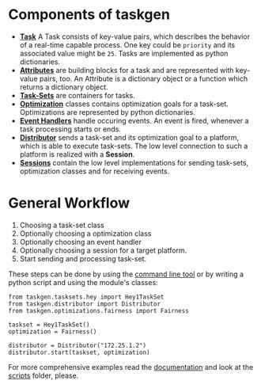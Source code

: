 Components of taskgen
=====================
  
* [**Task**](docs/tasks.md) A Task consists of key-value pairs, which describes
  the behavior of a real-time capable process. One key could be `priority` and
  its associated value might be `25`. Tasks are implemented as python
  dictionaries.
* [**Attributes**](docs/attributes.md) are building blocks for a task and are
  represented with key-value pairs, too.  An Attribute is a dictionary object or
  a function which returns a dictionary object.
* [**Task-Sets**](docs/taskset.md) are containers for tasks.
* [**Optimization**](docs/optimization.md) classes contains optimization goals
  for a task-set. Optimizations are represented by python dictionaries.
* [**Event Handlers**](docs/event.md) handle occuring events. An event is fired,
  whenever a task processing starts or ends.
* [**Distributor**](docs/distributor.md) sends a task-set and its optimization
  goal to a platform, which is able to execute task-sets. The low level
  connection to such a platform is realized with a **Session**.
* [**Sessions**](docs/session.md) contain the low level implementations for
  sending task-sets, optimization classes and for receiving events.
  

General Workflow
================

1. Choosing a task-set class
2. Optionally choosing a optimization class
3. Optionally choosing an event handler
4. Optionally choosing a session for a target platform.
5. Start sending and processing task-set.

These steps can be done by using the [command line tool](docs/commandline.md) or
by writing a python script and using the module's classes:

```Python3
from taskgen.tasksets.hey import Hey1TaskSet
from taskgen.distributor import Distributor
from taskgen.optimizations.fairness import Fairness

taskset = Hey1TaskSet()
optimization = Fairness()

distributor = Distributor("172.25.1.2")
distributor.start(taskset, optimization)
```

For more comprehensive examples read the [documentation](docs/) and look at the
[scripts](scripts/) folder, please.

